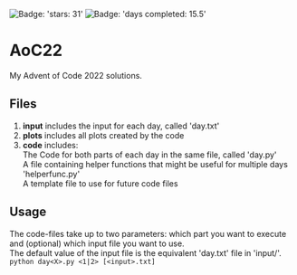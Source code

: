 ![Badge: 'stars: 31'](https://img.shields.io/badge/stars%20%E2%AD%90-31-yellow)
![Badge: 'days completed: 15.5'](https://img.shields.io/badge/days%20completed-15.5-blue)
# AoC22
My Advent of Code 2022 solutions.

## Files
1.  **input** includes the input for each day, called 'day<X>.txt'
2.  **plots** includes all plots created by the code
3.  **code** includes:\
  The Code for both parts of each day in the same file, called 'day<X>.py' \
  A file containing helper functions that might be useful for multiple days 'helperfunc.py' \
  A template file to use for future code files
  
## Usage
  The code-files take up to two parameters: which part you want to execute and (optional) which input file you want to use.\
  The default value of the input file is the equivalent 'day<X>.txt' file in 'input/'.\
  ```python day<X>.py <1|2> [<input>.txt] ```
